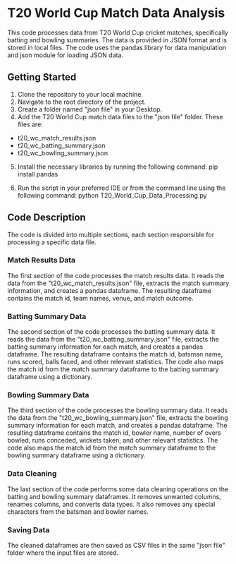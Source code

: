 # T20 World Cup Match Data Analysis

This code processes data from T20 World Cup cricket matches, specifically batting and bowling summaries. The data is provided in JSON format and is stored in local files. The code uses the pandas library for data manipulation and json module for loading JSON data.

## Getting Started

1. Clone the repository to your local machine.
2. Navigate to the root directory of the project.
3. Create a folder named "json file" in your Desktop.
4. Add the T20 World Cup match data files to the "json file" folder. These files are:
- t20_wc_match_results.json
- t20_wc_batting_summary.json
- t20_wc_bowling_summary.json

5. Install the necessary libraries by running the following command:
pip install pandas

6. Run the script in your preferred IDE or from the command line using the following command:
python T20_World_Cup_Data_Processing.py

## Code Description

The code is divided into multiple sections, each section responsible for processing a specific data file.

### Match Results Data
The first section of the code processes the match results data. It reads the data from the "t20_wc_match_results.json" file, extracts the match summary information, and creates a pandas dataframe. The resulting dataframe contains the match id, team names, venue, and match outcome.

### Batting Summary Data
The second section of the code processes the batting summary data. It reads the data from the "t20_wc_batting_summary.json" file, extracts the batting summary information for each match, and creates a pandas dataframe. The resulting dataframe contains the match id, batsman name, runs scored, balls faced, and other relevant statistics. The code also maps the match id from the match summary dataframe to the batting summary dataframe using a dictionary.

### Bowling Summary Data
The third section of the code processes the bowling summary data. It reads the data from the "t20_wc_bowling_summary.json" file, extracts the bowling summary information for each match, and creates a pandas dataframe. The resulting dataframe contains the match id, bowler name, number of overs bowled, runs conceded, wickets taken, and other relevant statistics. The code also maps the match id from the match summary dataframe to the bowling summary dataframe using a dictionary.

### Data Cleaning
The last section of the code performs some data cleaning operations on the batting and bowling summary dataframes. It removes unwanted columns, renames columns, and converts data types. It also removes any special characters from the batsman and bowler names.

### Saving Data
The cleaned dataframes are then saved as CSV files in the same "json file" folder where the input files are stored.
